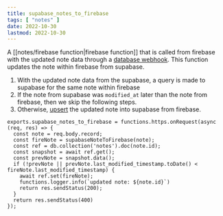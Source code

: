 ```yaml
---
title: supabase_notes_to_firebase
tags: [ "notes" ]
date: 2022-10-30
lastmod: 2022-10-30
---
```

A [[notes/firebase function|firebase function]] that is called from firebase with the updated note data through a [database webhook](https://supabase.com/docs/guides/database/webhooks). This function updates the note within firebase from supabase.

1. With the updated note data from the supabase, a query is made to supabase for the same note within firebase
2. If the note from supabase was `modified_at` later than the note from firebase, then we skip the following steps.
3. Otherwise, [upsert](https://supabase.com/docs/reference/javascript/upsert) the updated note into supabase from firebase.

```
exports.supabase_notes_to_firebase = functions.https.onRequest(async (req, res) => {
  const note = req.body.record;
  const fireNote = supabaseNoteToFirebase(note);
  const ref = db.collection('notes').doc(note.id);
  const snapshot = await ref.get();
  const prevNote = snapshot.data();
  if (!prevNote || prevNote.last_modified_timestamp.toDate() < fireNote.last_modified_timestamp) {
    await ref.set(fireNote);
    functions.logger.info(`updated note: ${note.id}`)
    return res.sendStatus(200);
  }
  return res.sendStatus(400)
});
```
